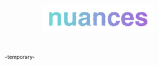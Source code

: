 <h1 align="center"><img src="https://raw.githubusercontent.com/bglbrt/NUANCES/main/branding/logo/nuances_logo.png" width="300"></h1>

<br>

-temporary-

